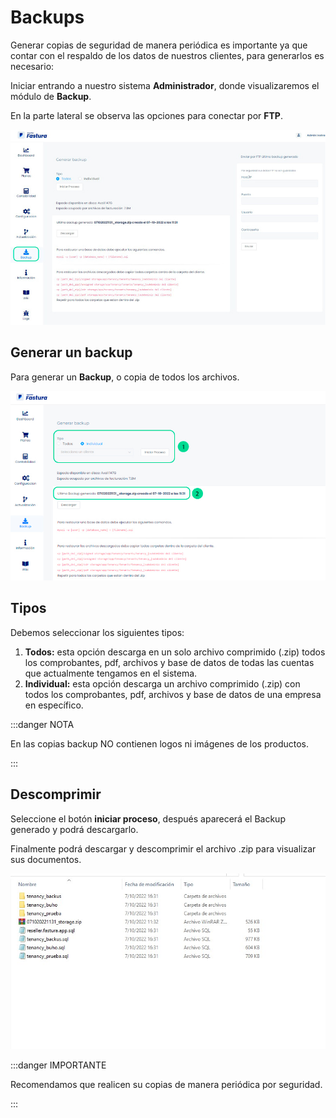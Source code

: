 # Backups

Generar copias de seguridad de manera periódica es importante ya que contar con el respaldo de los datos de nuestros clientes, para generarlos es necesario:

Iniciar entrando a nuestro sistema **Administrador**, donde visualizaremos el módulo de **Backup**.

 En la parte lateral se observa las opciones para conectar por **FTP**.

![Alt text](img/1.jpg)

## Generar un backup

Para generar un **Backup**, o copia de todos los archivos.

![Alt text](img/2.jpg)

## Tipos

Debemos seleccionar los siguientes tipos:

1. **Todos:** esta opción descarga en un solo archivo comprimido (.zip) todos los comprobantes, pdf, archivos y base de datos de todas las cuentas que actualmente tengamos en el sistema.
2. **Individual:** esta opción descarga un archivo comprimido (.zip) con todos los comprobantes, pdf, archivos y base de datos de una empresa en específico.

:::danger NOTA

En las copias backup NO contienen logos ni imágenes de los productos.

:::

## Descomprimir

Seleccione el botón **iniciar proceso**, después aparecerá el Backup generado y podrá descargarlo.

Finalmente podrá descargar y descomprimir el archivo .zip para visualizar sus documentos.

![Alt text](img/36.jpg)

:::danger IMPORTANTE

Recomendamos que realicen su copias de manera periódica por seguridad.

:::
